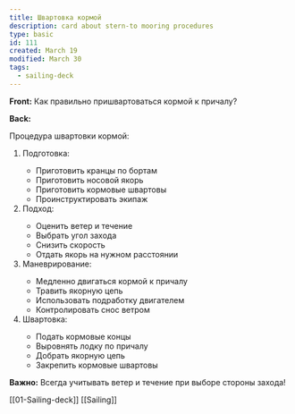 ```yaml
---
title: Швартовка кормой
description: card about stern-to mooring procedures
type: basic
id: 111
created: March 19
modified: March 30
tags:
  - sailing-deck
---
```

**Front:**
Как правильно пришвартоваться кормой к причалу?

**Back:**
<p>Процедура швартовки кормой:</p>
<ol>
  <li>Подготовка:</li>
    <ul>
      <li>Приготовить кранцы по бортам</li>
      <li>Приготовить носовой якорь</li>
      <li>Приготовить кормовые швартовы</li>
      <li>Проинструктировать экипаж</li>
    </ul>

  <li>Подход:</li>
    <ul>
      <li>Оценить ветер и течение</li>
      <li>Выбрать угол захода</li>
      <li>Снизить скорость</li>
      <li>Отдать якорь на нужном расстоянии</li>
    </ul>

  <li>Маневрирование:</li>
    <ul>
      <li>Медленно двигаться кормой к причалу</li>
      <li>Травить якорную цепь</li>
      <li>Использовать подработку двигателем</li>
      <li>Контролировать снос ветром</li>
    </ul>

  <li>Швартовка:</li>
    <ul>
      <li>Подать кормовые концы</li>
      <li>Выровнять лодку по причалу</li>
      <li>Добрать якорную цепь</li>
      <li>Закрепить кормовые швартовы</li>
    </ul>
</ol>

<p><strong>Важно:</strong> Всегда учитывать ветер и течение при выборе стороны захода!</p>
[[01-Sailing-deck]]
[[Sailing]]